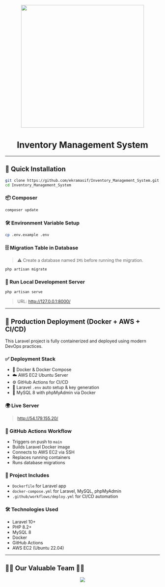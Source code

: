 <p align="center">
  <a href="https://laravel.com" target="_blank">
    <img src="https://raw.githubusercontent.com/laravel/art/master/logo-lockup/5%20SVG/2%20CMYK/1%20Full%20Color/laravel-logolockup-cmyk-red.svg" width="400">
  </a>
</p>

<h1 align="center">Inventory Management System</h1>
<hr>

## 🧰 Quick Installation

```bash
git clone https://github.com/ekramasif/Inventory_Management_System.git
cd Inventory_Management_System
```

### 📦 Composer

```bash
composer update
```

### 🛠️ Environment Variable Setup

```bash
cp .env.example .env
```

### 🗄️ Migration Table in Database

> ⚠️ Create a database named `IMS` before running the migration.

```bash
php artisan migrate
```

### 🔌 Run Local Development Server

```bash
php artisan serve
```

> URL: http://127.0.0.1:8000/

---

## 🚀 Production Deployment (Docker + AWS + CI/CD)

This Laravel project is fully containerized and deployed using modern DevOps practices.

### ✅ Deployment Stack

- 🐳 Docker & Docker Compose
- ☁️ AWS EC2 Ubuntu Server
- ⚙️ GitHub Actions for CI/CD
- 🔐 Laravel `.env` auto setup & key generation
- 🐘 MySQL 8 with phpMyAdmin via Docker

### 🌍 Live Server

> http://54.179.155.20/

### 🔄 GitHub Actions Workflow

- Triggers on push to `main`
- Builds Laravel Docker image
- Connects to AWS EC2 via SSH
- Replaces running containers
- Runs database migrations

### 📂 Project Includes

- `Dockerfile` for Laravel app
- `docker-compose.yml` for Laravel, MySQL, phpMyAdmin
- `.github/workflows/deploy.yml` for CI/CD automation

### 🛠 Technologies Used

- Laravel 10+
- PHP 8.2+
- MySQL 8
- Docker
- GitHub Actions
- AWS EC2 (Ubuntu 22.04)

---

## 👨‍💻 Our Valuable Team 👩‍💻

<p align="center">
  <img src="https://contributors-img.web.app/image?repo=ekramasif/Inventory_Management_System" />
</p>